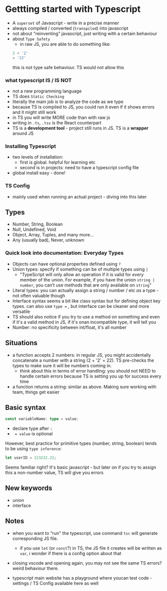 # Gettting started with Typescript

- A `superset` of Javascript - write in a precise manner
- always compiled / converted (`transpiled`) into javascript
- not about "reinventing" javascript, just writing with a certain behaviour
- about `Type Safety`
  - in raw JS, you are able to do something like:
  ``` js
  2 + '2'
  = '22'
  ```
  this is not type safe behaviour. TS would not allow this

### what typescript IS / IS NOT
- not a new programming language
- TS does `Static Checking`
- literally the main job is to analyze the code as we type
- because TS is compiled to JS, you could run it even if it shows errors and it might still work
- in TS you will write MORE code than with raw js
- writing in `.ts`, `.tsx` is the React counterpart
- TS is a **development tool** - project still runs in JS. TS is a **wrapper** around JS

### Installing Typescript

- two levels of installation:
  - first is global. helpful for learning etc
  - second is in projects: need to have a typescript config file
- global install easy - done!

### TS Config
- mainly used when running an actual project - diving into this later

## Types

- Number, String, Boolean
- Null, Undefined, Void
- Object, Array, Tuples, and many more...
- Any (usually bad), Never, unknown

### Quick look into documentation: Everyday Types
- Objects can have optional properties defined using `?`
- Union types: specify if something can be of multiple types using `|`
  - "TypeScript will only allow an operation if it is valid for *every* member of the union. For example, if you have the union `string | number`, you can’t use methods that are only available on `string`"
- Literal types: you can actually assign a string / number / etc *as* a type - not often valuable though
- Interface syntax seems a bit like class syntax but for defining object key types. can also use `type =` , but interface can be cleaner and more versatile
- TS should also notice if you try to use a method on something and even if it's a valid method in JS, if it's onan incompatible type, it will tell you
- Number: no specificity between int/float, it's all number

## Situations
- a function accepts 2 numbers: in regular JS, you might accidentally concatenate a number with a string (2 + '2' = 22). TS pre-checks the types to make sure it will be numbers coming in.
  - think about this in terms of error handling: you should not NEED to handle certain errors because TS is setting you up for success every time
- a function returns a string: similar as above. Making sure working with team, things get easier

## Basic syntax

``` ts
const variableName: type = value;
```
- declare type after `:`
- ` = value` is optional

However, best practice for primitive types (number, string, boolean) tends to be using `type inference`:
``` ts
let userID = 123232.22;
```
Seems familiar right? It's basic javascript - but later on if you try to assign this a non-number value, TS will give you errors

## New keywords
- union
- interface

## Notes

- when you want to "run" the typescript, use command `tsc` will generate corresponding JS file.
  - if you use `let` (or `const`?) in TS, the JS file it creates will be written as `var`, i wonder if there is a config option about that

- closing vscode and opening again, you may not see the same TS errors? weird behaviour there.

- typescript main website has a playground where youcan test code - settings / TS Config available here as well 